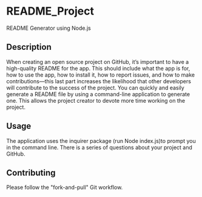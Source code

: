 # README_Project
README Generator using Node.js

## Description
When creating an open source project on GitHub, it’s important to have a high-quality README for the app. This should include what the app is for, how to use the app, how to install it, how to report issues, and how to make contributions—this last part increases the likelihood that other developers will contribute to the success of the project. You can quickly and easily generate a README file by using a command-line application to generate one. This allows the project creator to devote more time working on the project.

## Usage
The application uses the inquirer package (run Node index.js)to prompt you in the command line. There is a series of questions about your project and GitHub. 

## Contributing
Please follow the "fork-and-pull" Git workflow.
  
